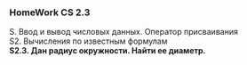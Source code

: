 ### HomeWork CS 2.3  
S. Ввод и вывод числовых данных. Оператор присваивания  
S2. Вычисления по известным формулам   
**S2.3. Дан радиус окружности. Найти ее диаметр.**
